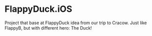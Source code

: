 # FlappyDuck.iOS
Project that base at FlappyDuck idea from our trip to Cracow. Just like FlappyB, but with different hero: The Duck!
